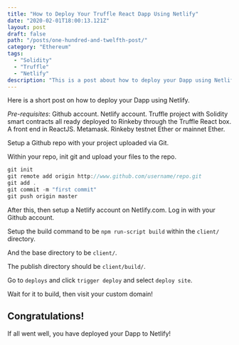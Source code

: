 ```yaml
---
title: "How to Deploy Your Truffle React Dapp Using Netlify"
date: "2020-02-01T18:00:13.121Z"
layout: post
draft: false
path: "/posts/one-hundred-and-twelfth-post/"
category: "Ethereum"
tags:
  - "Solidity"
  - "Truffle"
  - "Netlify"
description: "This is a post about how to deploy your Dapp using Netlify."
---
```

Here is a short post on how to deploy your Dapp using Netlify.

<em>Pre-requisites</em>: Github account. Netlify account. Truffle project with Solidity smart contracts all ready deployed to Rinkeby through the Truffle React box. A front end in ReactJS. Metamask. Rinkeby testnet Ether or mainnet Ether. 

Setup a Github repo with your project uploaded via Git. 

Within your repo, init git and upload your files to the repo. 

```js
git init
git remote add origin http://www.github.com/username/repo.git
git add . 
git commit -m "first commit"
git push origin master
```

After this, then setup a Netlify account on Netlify.com. Log in with your Github account. 

Setup the build command to be `npm run-script build` within the `client/` directory. 

And the base directory to be `client/`. 

The publish directory should be `client/build/`.

Go to `deploys` and click `trigger deploy` and select `deploy site`. 

Wait for it to build, then visit your custom domain! 

## Congratulations! 

If all went well, you have deployed your Dapp to Netlify!


